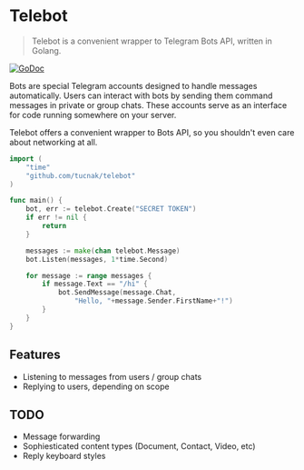# Telebot
>Telebot is a convenient wrapper to Telegram Bots API, written in Golang.

[![GoDoc](https://godoc.org/github.com/tucnak/telebot?status.svg)](https://godoc.org/github.com/tucnak/telebot)

Bots are special Telegram accounts designed to handle messages automatically. Users can interact with bots by sending them command messages in private or group chats. These accounts serve as an interface for code running somewhere on your server.

Telebot offers a convenient wrapper to Bots API, so you shouldn't even care about networking at all.

```go
import (
    "time"
    "github.com/tucnak/telebot"
)

func main() {
    bot, err := telebot.Create("SECRET TOKEN")
    if err != nil {
        return
    }

    messages := make(chan telebot.Message)
    bot.Listen(messages, 1*time.Second)

    for message := range messages {
        if message.Text == "/hi" {
            bot.SendMessage(message.Chat,
                "Hello, "+message.Sender.FirstName+"!")
        }
    }
}
```

## Features
- Listening to messages from users / group chats
- Replying to users, depending on scope

## TODO
- Message forwarding
- Sophiesticated content types (Document, Contact, Video, etc)
- Reply keyboard styles
